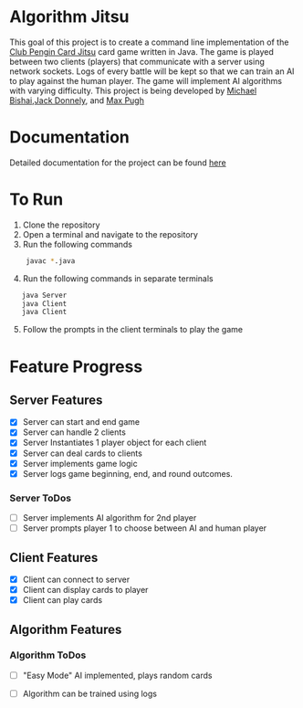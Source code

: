 # Algorithm Jitsu
This goal of this project is to create a command line implementation of the [Club Pengin Card Jitsu](https://clubpenguin.fandom.com/wiki/Card-Jitsu) card game written in Java. The game is played between two clients (players) that communicate with a server using network sockets. Logs of every battle will be kept so that we can train an AI to play against the human player. The game will implement AI algorithms with varying difficulty. This project is being developed by [Michael Bishai](https://github.com/cdnmonitor),[Jack Donnely](https://github.com/LeonTheMouse), and [Max Pugh](https://github.com/mpughcs)

# Documentation
Detailed documentation for the project can be found [here](https://loud-battery-5c3.notion.site/Card-Jitsu-Automata-394c48ba19ce45ea9993e6cc75747b9c)

# To Run
1. Clone the repository
2. Open a terminal and navigate to the repository
3. Run the following commands
```bash
    javac *.java
 ```
 4. Run the following commands in separate terminals
 ```bash
    java Server
    java Client
    java Client
```
5. Follow the prompts in the client terminals to play the game
<!-- to do list -->




# Feature Progress

## Server Features
- [x] Server can start and end game
- [x] Server can handle 2 clients
- [x] Server Instantiates 1 player object for each client
- [x] Server can deal cards to clients
- [x] Server implements game logic
- [x] Server logs game beginning, end, and round outcomes. 
### Server ToDos 
- [ ] Server implements AI algorithm for 2nd player
- [ ] Server prompts player 1 to choose between AI and human player

## Client Features
- [x] Client can connect to server
- [x] Client can display cards to player
- [x] Client can play cards

## Algorithm Features
### Algorithm ToDos
- [ ] "Easy Mode" AI implemented, plays random cards
- [ ] Algorithm can be trained using logs



